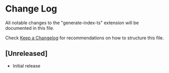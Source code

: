 # Change Log

All notable changes to the "generate-index-ts" extension will be documented in this file.

Check [Keep a Changelog](http://keepachangelog.com/) for recommendations on how to structure this file.

## [Unreleased]

- Initial release